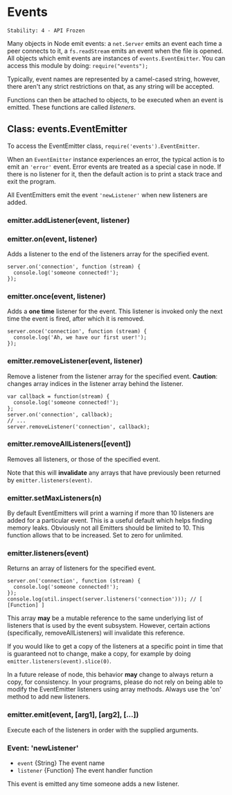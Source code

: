 # Events

    Stability: 4 - API Frozen

Many objects in Node emit events: a `net.Server` emits an event each time
a peer connects to it, a `fs.readStream` emits an event when the file is
opened. All objects which emit events are instances of `events.EventEmitter`.
You can access this module by doing: `require("events");`

Typically, event names are represented by a camel-cased string, however,
there aren't any strict restrictions on that, as any string will be accepted.

Functions can then be attached to objects, to be executed when an event
is emitted. These functions are called _listeners_.


## Class: events.EventEmitter

To access the EventEmitter class, `require('events').EventEmitter`.

When an `EventEmitter` instance experiences an error, the typical action is
to emit an `'error'` event.  Error events are treated as a special case in node.
If there is no listener for it, then the default action is to print a stack
trace and exit the program.

All EventEmitters emit the event `'newListener'` when new listeners are
added.

### emitter.addListener(event, listener)
### emitter.on(event, listener)

Adds a listener to the end of the listeners array for the specified event.

    server.on('connection', function (stream) {
      console.log('someone connected!');
    });

### emitter.once(event, listener)

Adds a **one time** listener for the event. This listener is
invoked only the next time the event is fired, after which
it is removed.

    server.once('connection', function (stream) {
      console.log('Ah, we have our first user!');
    });

### emitter.removeListener(event, listener)

Remove a listener from the listener array for the specified event.
**Caution**: changes array indices in the listener array behind the listener.

    var callback = function(stream) {
      console.log('someone connected!');
    };
    server.on('connection', callback);
    // ...
    server.removeListener('connection', callback);


### emitter.removeAllListeners([event])

Removes all listeners, or those of the specified event.

Note that this will **invalidate** any arrays that have previously been
returned by `emitter.listeners(event)`.


### emitter.setMaxListeners(n)

By default EventEmitters will print a warning if more than 10 listeners are
added for a particular event. This is a useful default which helps finding memory leaks.
Obviously not all Emitters should be limited to 10. This function allows
that to be increased. Set to zero for unlimited.


### emitter.listeners(event)

Returns an array of listeners for the specified event.

    server.on('connection', function (stream) {
      console.log('someone connected!');
    });
    console.log(util.inspect(server.listeners('connection'))); // [ [Function] ]

This array **may** be a mutable reference to the same underlying list of
listeners that is used by the event subsystem.  However, certain
actions (specifically, removeAllListeners) will invalidate this
reference.

If you would like to get a copy of the listeners at a specific point in
time that is guaranteed not to change, make a copy, for example by doing
`emitter.listeners(event).slice(0)`.

In a future release of node, this behavior **may** change to always
return a copy, for consistency.  In your programs, please do not rely on
being able to modify the EventEmitter listeners using array methods.
Always use the 'on' method to add new listeners.

### emitter.emit(event, [arg1], [arg2], [...])

Execute each of the listeners in order with the supplied arguments.

### Event: 'newListener'

* `event` {String} The event name
* `listener` {Function} The event handler function

This event is emitted any time someone adds a new listener.
